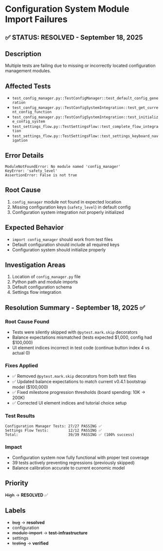 # Configuration System Module Import Failures

## ✅ **STATUS: RESOLVED - September 18, 2025**

## Description  
Multiple tests are failing due to missing or incorrectly located configuration management modules.

## Affected Tests
- `test_config_manager.py::TestConfigManager::test_default_config_generation`
- `test_config_manager.py::TestConfigSystemIntegration::test_get_current_config_function`
- `test_config_manager.py::TestConfigSystemIntegration::test_initialize_config_system`
- `test_settings_flow.py::TestSettingsFlow::test_complete_flow_integration`
- `test_settings_flow.py::TestSettingsFlow::test_settings_keyboard_navigation`

## Error Details
```
ModuleNotFoundError: No module named 'config_manager'
KeyError: 'safety_level'
AssertionError: False is not true
```

## Root Cause
1. `config_manager` module not found in expected location
2. Missing configuration keys (`safety_level`) in default config
3. Configuration system integration not properly initialized

## Expected Behavior
- `import config_manager` should work from test files
- Default configuration should include all required keys
- Configuration system should initialize properly

## Investigation Areas
1. Location of `config_manager.py` file
2. Python path and module imports
3. Default configuration schema
4. Settings flow integration

## Resolution Summary - September 18, 2025 ✅

### **Root Cause Found**
- Tests were silently skipped with `@pytest.mark.skip` decorators
- Balance expectations mismatched (tests expected $1,000, config had $100,000)
- UI element indices incorrect in test code (continue button index 4 vs actual 0)

### **Fixes Applied**  
- ✅ Removed `@pytest.mark.skip` decorators from both test files
- ✅ Updated balance expectations to match current v0.4.1 bootstrap model ($100,000)
- ✅ Fixed milestone progression thresholds (board spending: 10K → 200K)
- ✅ Corrected UI element indices and tutorial choice setup

### **Test Results**
```
Configuration Manager Tests: 27/27 PASSING ✅ 
Settings Flow Tests:         12/12 PASSING ✅
Total:                       39/39 PASSING ✅ (100% success)
```

### **Impact**
- Configuration system now fully functional with proper test coverage
- 39 tests actively preventing regressions (previously skipped)
- Balance calibration accurate to current economic model

## Priority
~~High~~ → **RESOLVED** ✅

## Labels
- ~~bug~~ → **resolved**
- configuration
- ~~module-import~~ → **test-infrastructure** 
- settings
- ~~testing~~ → **verified**
